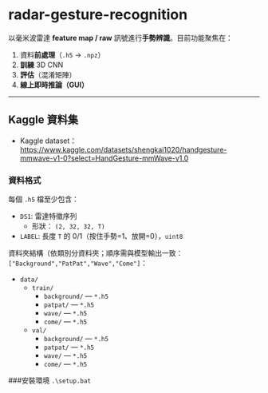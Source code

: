 # radar-gesture-recognition

以毫米波雷達 **feature map / raw** 訊號進行**手勢辨識**。目前功能聚焦在：

1. 資料**前處理**（`.h5` → `.npz`）
2. **訓練** 3D CNN
3. **評估**（混淆矩陣）
4. **線上即時推論（GUI）**

---

## Kaggle 資料集

- Kaggle dataset：https://www.kaggle.com/datasets/shengkai1020/handgesture-mmwave-v1-0?select=HandGesture-mmWave-v1.0

### 資料格式

每個 `.h5` 檔至少包含：

- `DS1`: 雷達特徵序列  
  - 形狀： `(2, 32, 32, T)`  
- `LABEL`: 長度 `T` 的 0/1（按住手勢=1、放開=0），`uint8`

資料夾結構（依類別分資料夾；順序需與模型輸出一致：`["Background","PatPat","Wave","Come"]`：
- `data/`
  - `train/`
    - `background/` — `*.h5`
    - `patpat/` — `*.h5`
    - `wave/` — `*.h5`
    - `come/` — `*.h5`
  - `val/`
    - `background/` — `*.h5`
    - `patpat/` — `*.h5`
    - `wave/` — `*.h5`
    - `come/` — `*.h5`

###安裝環境
`.\setup.bat`
